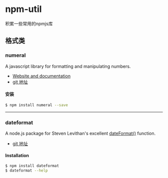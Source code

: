 # npm-util
积累一些常用的npmjs库

## 格式类

### numeral

A javascript library for formatting and manipulating numbers.

- [Website and documentation](http://numeraljs.com/)
- [git 地址](https://github.com/adamwdraper/Numeral-js.git)

#### 安装
```bash
$ npm install numeral --save
```

- - -


### dateformat

A node.js package for Steven Levithan's excellent [dateFormat()](http://blog.stevenlevithan.com/archives/date-time-format) function.
- [git 地址](https://github.com/felixge/node-dateformat.git)

#### Installation

```bash
$ npm install dateformat
$ dateformat --help
```
